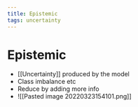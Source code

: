 ```yaml
---
title: Epistemic
tags: uncertainty
---
```


# Epistemic
- [[Uncertainty]] produced by the model
- Class imbalance etc
- Reduce by adding more info
- ![[Pasted image 20220323154101.png]]


























